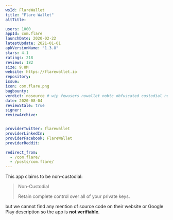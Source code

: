 ```yaml
---
wsId: FlareWallet
title: "Flare Wallet"
altTitle:

users: 1000
appId: com.flare
launchDate: 2020-02-22
latestUpdate: 2021-01-01
apkVersionName: "1.3.8"
stars: 4.1
ratings: 218
reviews: 182
size: 9.8M
website: https://flarewallet.io
repository:
issue:
icon: com.flare.png
bugbounty:
verdict: nosource # wip fewusers nowallet nobtc obfuscated custodial nosource nonverifiable reproducible bounty defunct
date: 2020-08-04
reviewStale: true
signer:
reviewArchive:


providerTwitter: flarewallet
providerLinkedIn:
providerFacebook: FlareWallet
providerReddit:

redirect_from:
  - /com.flare/
  - /posts/com.flare/
---
```



This app claims to be non-custodial:

> Non-Custodial
>
> Retain complete control over all of your private keys.

but we cannot find any mention of source code on their website or Google Play
description so the app is **not verifiable**.
